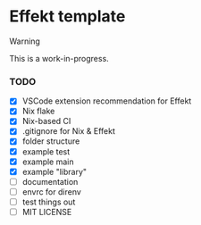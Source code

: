 # Effekt template

> [!WARNING]
> This is a work-in-progress.

### TODO

- [x] VSCode extension recommendation for Effekt
- [x] Nix flake
- [x] Nix-based CI
- [x] .gitignore for Nix & Effekt
- [x] folder structure
- [x] example test
- [x] example main
- [x] example "library"
- [ ] documentation
- [ ] envrc for direnv
- [ ] test things out
- [ ] MIT LICENSE
